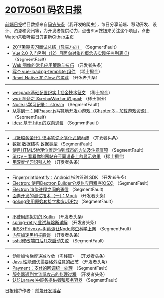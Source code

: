 # [20170501 码农日报](01.md)

[前端日报](https://qdkfweb.cn/c/news)栏目数据来自[码农头条](https://toutiao.qdkfweb.cn/)（我开发的爬虫），每日分享前端、移动开发、设计、资源和资讯等，为开发者提供动力，点击Star按钮来关注这个项目，点击Watch来收听每日的更新[Github主页](https://github.com/kujian/frontendDaily)
* [2017暑期实习面试总结（前端方向）](https://toutiao.qdkfweb.cn/36649.html) （SegmentFault）
* [Vue 2.0 入门系列（12）用面向对象的概念去实现任务列表 (1)](https://toutiao.qdkfweb.cn/36653.html) （SegmentFault）
* [Web 图像的常见应用策略与技巧](https://toutiao.qdkfweb.cn/36665.html) （开发者头条）
* [写个 vue-loading-template 组件](https://toutiao.qdkfweb.cn/36635.html) （稀土掘金）
* [React Native 在 Glow 的实践](https://toutiao.qdkfweb.cn/36671.html) （开发者头条）

***
* [webpack基础配置纪实 | 掘金技术征文](https://toutiao.qdkfweb.cn/36636.html) （稀土掘金）
* [web 革命之 ServiceWorker 的 push](https://toutiao.qdkfweb.cn/36633.html) （稀土掘金）
* [Node.js学习记录： stream](https://toutiao.qdkfweb.cn/36648.html) （SegmentFault）
* [从零到一：用Phaser.js写意地开发小游戏（Chapter 3 &#8211; 加载游戏资源）](https://toutiao.qdkfweb.cn/36641.html) （SegmentFault）
* [idea: 基于 http 的双向通信](https://toutiao.qdkfweb.cn/36655.html) （SegmentFault）

***
* [《微服务设计》读书笔记之演化式架构师](https://toutiao.qdkfweb.cn/36666.html) （开发者头条）
* [数据 数据结构 数据类型](https://toutiao.qdkfweb.cn/36657.html) （SegmentFault）
* [使用HTML5地理位置定位到城市的方法及注意事项](https://toutiao.qdkfweb.cn/36647.html) （SegmentFault）
* [Sizzy &#8211; 看看你的网站在不同设备上的显示效果](https://toutiao.qdkfweb.cn/36634.html) （稀土掘金）
* [用深度学习识别人脸](https://toutiao.qdkfweb.cn/36672.html) （开发者头条）

***
* [FingerprintIdentify：Android 指纹识别 SDK](https://toutiao.qdkfweb.cn/36673.html) （开发者头条）
* [Electron: 使用Electron Builder分发你应用程序(OSX)](https://toutiao.qdkfweb.cn/36656.html) （SegmentFault）
* [Electron 渲染进程之间的通信](https://toutiao.qdkfweb.cn/36658.html) （SegmentFault）
* [面向开发的测试技术（一）：Mock](https://toutiao.qdkfweb.cn/36670.html) （开发者头条）
* [golang使用原始套接字构造UDP包](https://toutiao.qdkfweb.cn/36652.html) （SegmentFault）

***
* [不使用虚拟机的 Kotlin](https://toutiao.qdkfweb.cn/36674.html) （开发者头条）
* [spring-retry 重试与熔断详解](https://toutiao.qdkfweb.cn/36664.html) （开发者头条）
* [用SS+Privoxy+树莓派让Node爬虫科学上网](https://toutiao.qdkfweb.cn/36643.html) （SegmentFault）
* [内容加速黑科技趣谈](https://toutiao.qdkfweb.cn/36667.html) （开发者头条）
* [sshd修改端口后几次启动失败](https://toutiao.qdkfweb.cn/36646.html) （SegmentFault）

***
* [动量加快梯度递减收敛（实践篇）](https://toutiao.qdkfweb.cn/36669.html) （开发者头条）
* [Java 性能调优需要格外注意的细节](https://toutiao.qdkfweb.cn/36659.html) （开发者头条）
* [Payment：支付的回调统一处理](https://toutiao.qdkfweb.cn/36651.html) （SegmentFault）
* [服务器遇到大流量攻击的处理过程](https://toutiao.qdkfweb.cn/36662.html) （开发者头条）
* [认识Laravel中服务提供者和服务容器](https://toutiao.qdkfweb.cn/36654.html) （SegmentFault）

日报维护作者：[前端开发博客](https://qdkfweb.cn/) 